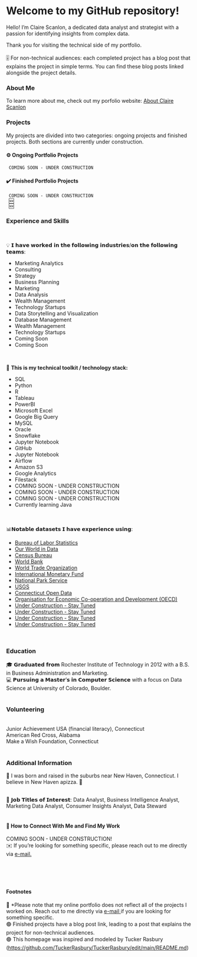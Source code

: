 # Welcome to my GitHub repository!

Hello! I’m Claire Scanlon, a dedicated data analyst and strategist with a passion for identifying insights from complex data. 

Thank you for visiting the technical side of my portfolio. </br> </br>
 🎚️ For non-technical audiences: each completed project has a blog post that explains the project in simple terms. You can find these blog posts linked alongside the project details. 

### About Me  </br>
To learn more about me, check out my porfolio website: <a href="https://www.claire-scanlon.com"> About Claire Scanlon</a>

### Projects
My projects are divided into two categories: ongoing projects and finished projects. Both sections are currently under construction.

 #### ⚙️ Ongoing Portfolio Projects </br>
     COMING SOON - UNDER CONSTRUCTION

 #### ✔️ Finished Portfolio Projects </br>
     COMING SOON - UNDER CONSTRUCTION
     🆕
     🆕

### Experience and Skills
</br>

💡	 𝗜 𝗵𝗮𝘃𝗲 𝘄𝗼𝗿𝗸𝗲𝗱 𝗶𝗻 𝘁𝗵𝗲 𝗳𝗼𝗹𝗹𝗼𝘄𝗶𝗻𝗴 𝗶𝗻𝗱𝘂𝘀𝘁𝗿𝗶𝗲𝘀/𝗼𝗻 𝘁𝗵𝗲 𝗳𝗼𝗹𝗹𝗼𝘄𝗶𝗻𝗴 𝘁𝗲𝗮𝗺𝘀:
<ul>
  <li>Marketing Analytics</li>
  <li>Consulting</li>
  <li>Strategy</li>
  <li>Business Planning</li>
  <li>Marketing</li>
  <li>Data Analysis</li>
  <li>Wealth Management</li>
  <li>Technology Startups</li>
  <li>Data Storytelling and Visualization </li>
  <li>Database Management </li>
  <li>Wealth Management</li>
  <li>Technology Startups</li>
  <li> Coming Soon </li>
  <li> Coming Soon </li>

</ul>
</br>

🧰 **This is my technical toolkit / technology stack:**
<ul>
    <li>SQL</li>
    <li>Python</li>
    <li>R</li>
    <li>Tableau</li>
    <li>PowerBI</li> 
    <li>Microsoft Excel</li>
    <li>Google Big Query</li>
    <li>MySQL</li>
    <li>Oracle</li>
    <li>Snowflake</li>
    <li>Jupyter Notebook</li>
    <li>GitHub</li>
    <li>Jupyter Notebook</li>
    <li>Airflow </li>
    <li> Amazon S3 </li>
    <li> Google Analytics </li>
    <li> Filestack </li>
    <li>   COMING SOON - UNDER CONSTRUCTION  </li>
    <li>   COMING SOON - UNDER CONSTRUCTION  </li>
    <li>   COMING SOON - UNDER CONSTRUCTION  </li>
    <li>Currently learning Java</li>
</ul>
 </br>
  </br>
 📊𝗡𝗼𝘁𝗮𝗯𝗹𝗲 𝗱𝗮𝘁𝗮𝘀𝗲𝘁𝘀 𝗜 𝗵𝗮𝘃𝗲 𝗲𝘅𝗽𝗲𝗿𝗶𝗲𝗻𝗰𝗲 𝘂𝘀𝗶𝗻𝗴:
 <ul>
    <li><a href="http://www.bls.gov">Bureau of Labor Statistics</a></li>
    <li><a href="https://ourworldindata.org/">Our World in Data</a></li>
    <li><a href="https://data.census.gov/">Census Bureau</a></li>
    <li><a href="https://data.worldbank.org/">World Bank</a></li>
    <li><a href="http://www.wto.org">World Trade Organization</a></li>
    <li><a href="http://www.imf.org">International Monetary Fund</a></li>
    <li><a href="https://www.nps.gov/subjects/gisandmapping/tools-and-data.htm">National Park Service</a></li>
    <li><a href="https://www.usgs.gov/national-digital-trails/data">USGS</a></li>
    <li><a href="https://data.ct.gov/">Connecticut Open Data</a></li>
    <li><a href="https://data.oecd.org/">Organisation for Economic Co-operation and Development (OECD)</a></li>
    <li><a href=" "> Under Construction - Stay Tuned</a></li>
    <li><a href=" "> Under Construction - Stay Tuned</a></li>
    <li><a href=" "> Under Construction - Stay Tuned</a></li>
    <li><a href=" "> Under Construction - Stay Tuned</a></li>
 </ul>

 </br>
 
### Education
🎓 𝗚𝗿𝗮𝗱𝘂𝗮𝘁𝗲𝗱 𝗳𝗿𝗼𝗺 Rochester Institute of Technology in 2012 with a B.S. in Business Administration and Marketing. </br>
💻 𝗣𝘂𝗿𝘀𝘂𝗶𝗻𝗴 𝗮 𝗠𝗮𝘀𝘁𝗲𝗿’𝘀 𝗶𝗻 𝗖𝗼𝗺𝗽𝘂𝘁𝗲𝗿 𝗦𝗰𝗶𝗲𝗻𝗰𝗲 with a focus on Data Science at University of Colorado, Boulder.  
</br>
### Volunteering
</br> Junior Achievement USA (financial literacy), Connecticut
</br> American Red Cross, Alabama
</br> Make a Wish Foundation, Connecticut
</br>
</br>
### Additional Information
📌 I was born and raised in the suburbs near New Haven, Connecticut. I believe in New Haven apizza. 🍕
</br>
</br>

💫 𝗝𝗼𝗯 𝗧𝗶𝘁𝗹𝗲𝘀 𝗼𝗳 𝗜𝗻𝘁𝗲𝗿𝗲𝘀𝘁: Data Analyst, Business Intelligence Analyst, Marketing Data Analyst, Consumer Insights Analyst, Data Steward
</br>
</br>

#### 🔎 How to Connect With Me and Find My Work </br>
 COMING SOON - UNDER CONSTRUCTION! </br>
 ✉️ If you’re looking for something specific, please reach out to me directly via <a href="mailto:clairehelenscanlon@gmail.com"> e-mail. </a>

</br>
</br>
</br>

#### Footnotes
🔴 *Please note that my online portfolio does not reflect all of the projects I worked on. Reach out to me directly via  <a href="mailto:clairehelenscanlon@gmail.com"> e-mail </a> if you are looking for something specific.  </br>
🟢 Finished projects have a blog post link, leading to a post that explains the project for non-technical audiences. </br>
🟢 This homepage was inspired and modeled by Tucker Rasbury (https://github.com/TuckerRasbury/TuckerRasbury/edit/main/README.md)


